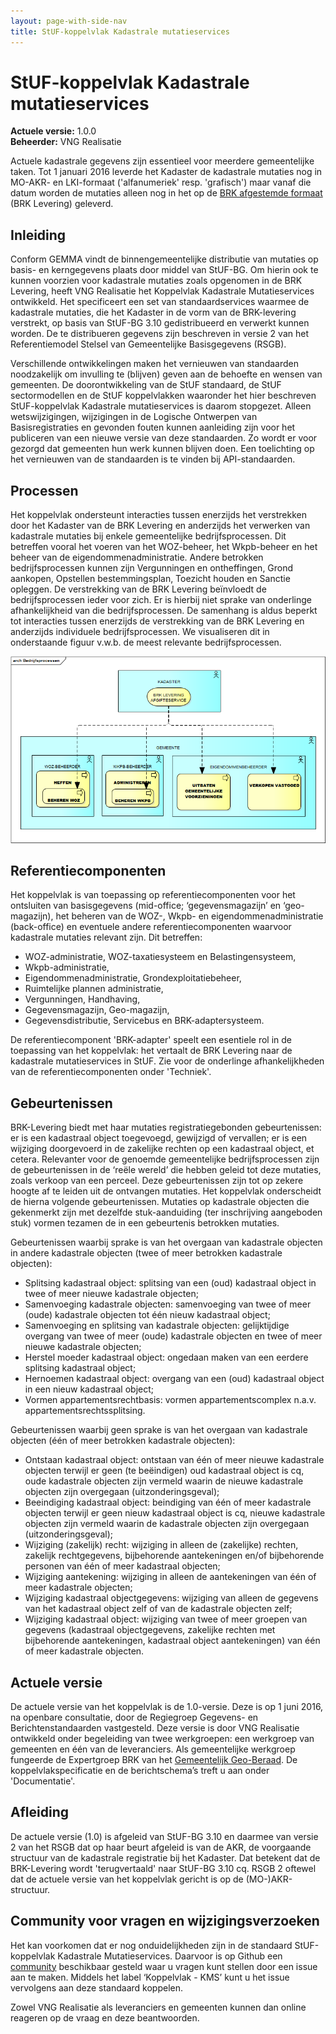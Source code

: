 ```yaml
---
layout: page-with-side-nav
title: StUF-koppelvlak Kadastrale mutatieservices
---
```

# StUF-koppelvlak Kadastrale mutatieservices

**Actuele versie:** 1.0.0  
**Beheerder:**  VNG Realisatie<br/>

Actuele kadastrale gegevens zijn essentieel voor meerdere gemeentelijke taken. 
Tot 1 januari 2016 leverde het Kadaster de kadastrale mutaties nog in MO-AKR- en LKI-formaat ('alfanumeriek' resp. 'grafisch') maar vanaf die datum worden de mutaties alleen nog in het op de [BRK afgestemde formaat](http://www.kadaster.nl/web/Themas/Registraties/BRK/BRK-Leveringartikelen/BRK-Levering-vervangt-Massale-output.htm) (BRK Levering) geleverd. 

## Inleiding
Conform GEMMA vindt de binnengemeentelijke distributie van mutaties op basis- en kerngegevens plaats door middel van StUF-BG. Om hierin ook te kunnen voorzien voor kadastrale mutaties zoals opgenomen in de BRK Levering, heeft VNG Realisatie het Koppelvlak Kadastrale Mutatieservices ontwikkeld. Het specificeert een set van standaardservices waarmee de kadastrale mutaties, die het Kadaster in de vorm van de BRK-levering verstrekt, op basis van StUF-BG 3.10 gedistribueerd en verwerkt kunnen worden. De te distribueren gegevens zijn beschreven in versie 2 van het Referentiemodel Stelsel van Gemeentelijke Basisgegevens (RSGB).

Verschillende ontwikkelingen maken het vernieuwen van standaarden noodzakelijk om invulling te (blijven) geven aan de behoefte en wensen van gemeenten. De doorontwikkeling van de StUF standaard, de StUF sectormodellen en de StUF koppelvlakken waaronder het hier beschreven StUF-koppelvlak Kadastrale mutatieservices is daarom stopgezet. Alleen wetswijzigingen, wijzigingen in de Logische Ontwerpen van Basisregistraties en gevonden fouten kunnen aanleiding zijn voor het publiceren van een nieuwe versie van deze standaarden. Zo wordt er voor gezorgd dat gemeenten hun werk kunnen blijven doen. Een toelichting op het vernieuwen van de standaarden is te vinden bij API-standaarden.

## Processen
Het koppelvlak ondersteunt interacties tussen enerzijds het verstrekken door het Kadaster van de BRK Levering en anderzijds het verwerken van kadastrale mutaties bij enkele gemeentelijke bedrijfsprocessen. Dit betreffen vooral het voeren van het WOZ-beheer, het Wkpb-beheer en het beheer van de eigendommenadministratie. Andere betrokken bedrijfsprocessen kunnen zijn Vergunningen en ontheffingen, Grond aankopen, Opstellen bestemmingsplan, Toezicht houden en Sanctie opleggen. De verstrekking van de BRK Levering beïnvloedt de bedrijfsprocessen ieder voor zich. Er is hierbij niet sprake van onderlinge afhankelijkheid van die bedrijfsprocessen. De samenhang is aldus beperkt tot interacties tussen enerzijds de verstrekking van de BRK Levering en anderzijds individuele bedrijfsprocessen. We visualiseren dit in onderstaande figuur v.w.b. de meest relevante bedrijfsprocessen.

<img src="./images/KadastraleMutatieServices_processen_v20160601.png" width="800"/>

## Referentiecomponenten
Het koppelvlak is van toepassing op referentiecomponenten voor het ontsluiten van basisgegevens (mid-office; ‘gegevensmagazijn’ en ‘geo-magazijn), het beheren van de WOZ-, Wkpb- en eigendommenadministratie (back-office) en eventuele andere referentiecomponenten waarvoor kadastrale mutaties relevant zijn. Dit betreffen:
- WOZ-administratie, WOZ-taxatiesysteem en Belastingensysteem,
- Wkpb-administratie,
- Eigendommenadministratie, Grondexploitatiebeheer,
- Ruimtelijke plannen administratie,
- Vergunningen, Handhaving,
- Gegevensmagazijn, Geo-magazijn,
- Gegevensdistributie, Servicebus en BRK-adaptersysteem.

De referentiecomponent 'BRK-adapter' speelt een esentiele rol in de toepassing van het koppelvlak: het vertaalt de BRK Levering naar de kadastrale mutatieservices in StUF.
Zie voor de onderlinge afhankelijkheden van de referentiecomponenten onder 'Techniek'.

## Gebeurtenissen
BRK-Levering biedt met haar mutaties registratiegebonden gebeurtenissen: er is een kadastraal object toegevoegd, gewijzigd of vervallen; er is een wijziging doorgevoerd in de zakelijke rechten op een kadastraal object, et cetera. Relevanter voor de genoemde gemeentelijke bedrijfsprocessen zijn de gebeurtenissen in de ‘reële wereld’ die hebben geleid tot deze mutaties, zoals verkoop van een perceel. Deze gebeurtenissen zijn tot op zekere hoogte af te leiden uit de ontvangen mutaties. Het koppelvlak onderscheidt de hierna volgende gebeurtenissen. Mutaties op kadastrale objecten die gekenmerkt zijn met dezelfde stuk-aanduiding (ter inschrijving aangeboden stuk) vormen tezamen de in een gebeurtenis betrokken mutaties.

Gebeurtenissen waarbij sprake is van het overgaan van kadastrale objecten in andere kadastrale objecten (twee of meer betrokken kadastrale objecten):
- Splitsing kadastraal object: splitsing van een (oud) kadastraal object in twee of meer nieuwe kadastrale objecten;
- Samenvoeging kadastrale objecten: samenvoeging van twee of meer (oude) kadastrale objecten tot één nieuw kadastraal object;
- Samenvoeging en splitsing van kadastrale objecten: gelijktijdige overgang van twee of meer (oude) kadastrale objecten en twee of meer nieuwe kadastrale objecten;
- Herstel moeder kadastraal object: ongedaan maken van een eerdere splitsing kadastraal object;
- Hernoemen kadastraal object: overgang van een (oud) kadastraal object in een nieuw kadastraal object;
- Vormen appartementsrechtbasis: vormen appartementscomplex n.a.v. appartementsrechtssplitsing.

Gebeurtenissen waarbij geen sprake is van het overgaan van kadastrale objecten (één of meer betrokken kadastrale objecten):
- Ontstaan kadastraal object: ontstaan van één of meer nieuwe kadastrale objecten terwijl er geen (te beëindigen) oud kadastraal object is cq, oude kadastrale objecten zijn vermeld waarin de nieuwe kadastrale objecten zijn overgegaan (uitzonderingsgeval);
- Beeindiging kadastraal object: beindiging van één of meer kadastrale objecten terwijl er geen nieuw kadastraal object is cq, nieuwe kadastrale objecten zijn vermeld waarin de kadastrale objecten zijn overgegaan (uitzonderingsgeval);
- Wijziging (zakelijk) recht: wijziging in alleen de (zakelijke) rechten, zakelijk rechtgegevens, bijbehorende aantekeningen en/of bijbehorende personen van één of meer kadastraal objecten;
- Wijziging aantekening: wijziging in alleen de aantekeningen van één of meer kadastrale objecten;
- Wijziging kadastraal objectgegevens: wijziging van alleen de gegevens van het kadastraal object zelf of van de kadastrale objecten zelf;
- Wijziging kadastraal object: wijziging van twee of meer groepen van gegevens (kadastraal objectgegevens, zakelijke rechten met bijbehorende aantekeningen, kadastraal object aantekeningen) van één of meer kadastrale objecten.

## Actuele versie
De actuele versie van het koppelvlak is de 1.0-versie. Deze is op 1 juni 2016, na openbare consultatie, door de Regiegroep Gegevens- en Berichtenstandaarden vastgesteld. Deze versie is door VNG Realisatie ontwikkeld onder begeleiding van twee werkgroepen: een werkgroep van gemeenten en één van de leveranciers. Als gemeentelijke werkgroep fungeerde de Expertgroep BRK van het [Gemeentelijk Geo-Beraad](http://dataland.nl/onze-diensten/gemeentelijk-geo-beraad/).
De koppelvlakspecificatie en de berichtschema’s treft u aan onder 'Documentatie'.

## Afleiding
De actuele versie (1.0) is afgeleid van StUF-BG 3.10 en daarmee van versie 2 van het RSGB dat op haar beurt afgeleid is van de AKR, de voorgaande structuur van de kadastrale registratie bij het Kadaster. Dat betekent dat de BRK-Levering wordt 'terugvertaald' naar StUF-BG 3.10 cq. RSGB 2 oftewel dat de actuele versie van het koppelvlak gericht is op de (MO-)AKR-structuur.

## Community voor vragen en wijzigingsverzoeken

Het kan voorkomen dat er nog onduidelijkheden zijn in de
standaard StUF-koppelvlak Kadastrale Mutatieservices. Daarvoor is op Github een
[community](https://github.com/VNG-Realisatie/StUF-Standaarden/labels/Koppelvlak%20-%20KMS)
beschikbaar gesteld waar u vragen kunt stellen door een issue aan te
maken. Middels het label ‘Koppelvlak - KMS’ kunt u het issue
vervolgens aan deze standaard koppelen.

Zowel VNG Realisatie als leveranciers en gemeenten kunnen dan online
reageren op de vraag en deze beantwoorden.
